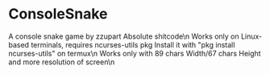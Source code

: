 # ConsoleSnake
A console snake game by zzupart
Absolute shitcode\n
Works only on Linux-based terminals, requires ncurses-utils pkg
Install it with "pkg install ncurses-utils" on termux\n
Works only with 89 chars Width/67 chars Height and more resolution of screen\n
